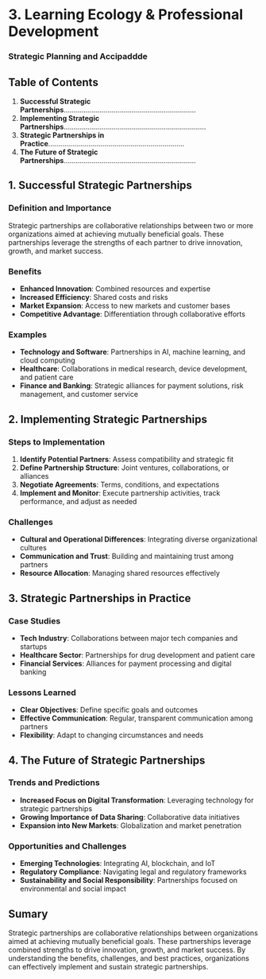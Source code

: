 # 3. Learning Ecology & Professional Development

### Strategic Planning and Accipaddde

## Table of Contents

1. **Successful Strategic Partnerships**..................................................................
2. **Implementing Strategic Partnerships**.......................................................................
3. **Strategic Partnerships in Practice**....................................................................
4. **The Future of Strategic Partnerships**..................................................................

## 1. Successful Strategic Partnerships

### Definition and Importance
Strategic partnerships are collaborative relationships between two or more organizations aimed at achieving mutually beneficial goals. These partnerships leverage the strengths of each partner to drive innovation, growth, and market success.

### Benefits
- **Enhanced Innovation**: Combined resources and expertise
- **Increased Efficiency**: Shared costs and risks
- **Market Expansion**: Access to new markets and customer bases
- **Competitive Advantage**: Differentiation through collaborative efforts

### Examples
- **Technology and Software**: Partnerships in AI, machine learning, and cloud computing
- **Healthcare**: Collaborations in medical research, device development, and patient care
- **Finance and Banking**: Strategic alliances for payment solutions, risk management, and customer service

## 2. Implementing Strategic Partnerships

### Steps to Implementation
1. **Identify Potential Partners**: Assess compatibility and strategic fit
2. **Define Partnership Structure**: Joint ventures, collaborations, or alliances
3. **Negotiate Agreements**: Terms, conditions, and expectations
4. **Implement and Monitor**: Execute partnership activities, track performance, and adjust as needed

### Challenges
- **Cultural and Operational Differences**: Integrating diverse organizational cultures
- **Communication and Trust**: Building and maintaining trust among partners
- **Resource Allocation**: Managing shared resources effectively

## 3. Strategic Partnerships in Practice

### Case Studies
- **Tech Industry**: Collaborations between major tech companies and startups
- **Healthcare Sector**: Partnerships for drug development and patient care
- **Financial Services**: Alliances for payment processing and digital banking

### Lessons Learned
- **Clear Objectives**: Define specific goals and outcomes
- **Effective Communication**: Regular, transparent communication among partners
- **Flexibility**: Adapt to changing circumstances and needs

## 4. The Future of Strategic Partnerships

### Trends and Predictions
- **Increased Focus on Digital Transformation**: Leveraging technology for strategic partnerships
- **Growing Importance of Data Sharing**: Collaborative data initiatives
- **Expansion into New Markets**: Globalization and market penetration

### Opportunities and Challenges
- **Emerging Technologies**: Integrating AI, blockchain, and IoT
- **Regulatory Compliance**: Navigating legal and regulatory frameworks
- **Sustainability and Social Responsibility**: Partnerships focused on environmental and social impact

## Sumary

Strategic partnerships are collaborative relationships between organizations aimed at achieving mutually beneficial goals. These partnerships leverage combined strengths to drive innovation, growth, and market success. By understanding the benefits, challenges, and best practices, organizations can effectively implement and sustain strategic partnerships.